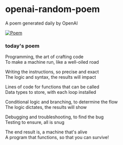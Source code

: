 
# openai-random-poem
 A poem generated daily by OpenAI

[![Poem](https://github.com/fbiego/openai-random-poem/actions/workflows/main.yml/badge.svg)](https://github.com/fbiego/openai-random-poem/actions/workflows/main.yml)

### today's poem  
  
Programming, the art of crafting code  
To make a machine run, like a well-oiled road  
  
Writing the instructions, so precise and exact  
The logic and syntax, the results will impact  
  
Lines of code for functions that can be called  
Data types to store, with each loop installed  
  
Conditional logic and branching, to determine the flow  
The logic dictates, the results will show  
  
Debugging and troubleshooting, to find the bug  
Testing to ensure, all is snug  
  
The end result is, a machine that's alive  
A program that functions, so that you can survive!